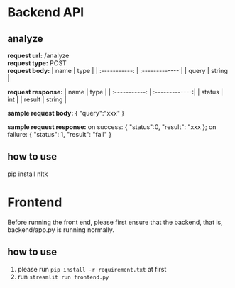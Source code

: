 # Backend API
## analyze
**request url:** /analyze \
**request type:** POST \
**request body:**
| name | type |
| :-----------: | :-------------:| 
| query       |   string      | 

**request response:**
| name | type |
| :-----------: | :-------------:| 
| status       |   int      | 
| result       |   string      | 

**sample request body:**
{
    "query":"xxx"
} 

**sample request response:**
on success: {
    "status":0,
    "result": "xxx
}; 
on failure: {
    "status": 1,
    "result": "fail"
}

## how to use
pip install nltk


# Frontend
Before running the front end, please first ensure that the backend, that is, backend/app.py is running normally.
## how to use
1. please run ``pip install -r requirement.txt`` at first
2. run ``streamlit run frontend.py``